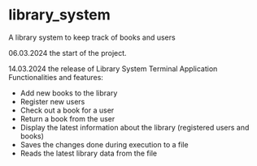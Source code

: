 # library_system
A library system to keep track of books and users

06.03.2024 the start of the project.

14.03.2024 the release of Library System Terminal Application
Functionalities and features:
- Add new books to the library
- Register new users
- Check out a book for a user
- Return a book from the user
- Display the latest information about the library (registered users and books)
- Saves the changes done during execution to a file
- Reads the latest library data from the file
